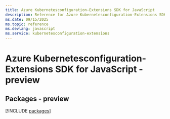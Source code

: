 ```yaml
---
title: Azure Kubernetesconfiguration-Extensions SDK for JavaScript
description: Reference for Azure Kubernetesconfiguration-Extensions SDK for JavaScript
ms.date: 09/15/2025
ms.topic: reference
ms.devlang: javascript
ms.service: kubernetesconfiguration-extensions
---
```

# Azure Kubernetesconfiguration-Extensions SDK for JavaScript - preview
## Packages - preview
[!INCLUDE [packages](kubernetesconfiguration-extensions-index.md)]